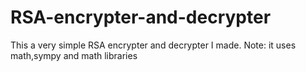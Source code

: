 # RSA-encrypter-and-decrypter
This a very simple RSA encrypter and decrypter I made.
Note: it uses math,sympy and math libraries
